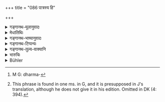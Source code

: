 +++
title = "086 पात्रस्य हि"

+++

<details><summary>गङ्गानथ-मूलानुवादः</summary>

For one obtains, after death, the reward, small or great, of his gifts,—according to the peculiar character of the recipient, and also according to his own faith.—(86)
</details>

<details><summary>मेधातिथिः</summary>

पातयते ऽधर्मकर्मणः,[^११४] पात्यमानं वा त्रायत इति **पात्रं** संप्रदानम् । अथ वा घृततैलाद्याधारः पात्रम्, उपचाराद् इदम् अपि पात्रम् । अत्रापि हि द्रव्यं निधीयते । आह च "नृपाणाम् अक्षयो ह्य् एष निधिर् ब्राह्मो ऽभिधीयते" (म्ध् ७.८२) इति । तस्य विशेषो भेदः सगुणनिर्गुणत्वादिः । तेन हेतुना दानस्य फलम् अवाप्यते । **अल्पं वा** । गुणवते वृत्तस्वाध्यायसंपन्नाय दत्तं **बहु**, निर्गुणाय त्व् **अल्पम्** । तथा **श्रद्दधानतयापि** वा[^११५] ।

**प्रेत्येति** । क्रियासमन्तरं फलोत्पत्तेर् अनियमम् आह, न पुनर् जन्मान्तरफलताम् एव, वैदिकानां कर्मणां फल एव कामस्य नियमावगमात् ॥ ७.८६ ॥

[^११५]:
     This phrase is found in one ms. in G, and it is presupposed in J's translation, although he does not give it in his edition. Omitted in DK (4: 394).


[^११४]:
     M G: dharma-
</details>

<details><summary>गङ्गानथ-भाष्यानुवादः</summary>

The term ‘*pātra*’ etymologically signifies either (*a*) ‘one who saves from sinful deeds’, or (*b*) ‘one who saves and protects himself’;—*i.e*., the *recipient*; or the *recipient* is called ‘*pātra*’ in the same sense in which the vessel containing clarified butter is called its ‘*pātra*’; the substance given away is deposited in the *recipient* in the same manner in which the butter is deposited in the vessel. This is what has been declared above (82)—“For kings this is interminable, and has been called *Brahmic treasure*.”

The ‘*peculiar character*’ of the recipient consists in his possessing or not possessing, proper qualifications. It is by reason of these qualifications that rewards of gifts are obtained.

‘*Or small*.’—When the gift is mads to one who is possessed of excellent qualifications, in the shape of character and Vedic learning, it brings a ‘*great*’ reward, and when made to one who has no qualifications, it brings a *small* reward.

‘*According to his own faith*.’ To this effect we have the following text:—*(see verse 7.86b)*
</details>

<details><summary>गङ्गानथ-टिप्पन्यः</summary>

This verse is quoted in *Aparārka* (p. 303), to the effect that the value of a gift varies in proportion to the qualifications of its giver and receiver.
</details>

<details><summary>गङ्गानथ-तुल्य-वाक्यानि</summary>

**(verses 7.85-86)  
**

See Comparative notes for [Verse 7.85].
</details>

<details><summary>भारुचिः</summary>

एवं च सति यथा पात्रविशेषात् फलविशेषः, एवं दाने समानेभ्यो ऽपि ब्राह्मणेभ्य इति पात्रविशेषापवादो ऽयं विज्ञेयः । पूर्वश्लोकार्थस्य तु द्वितीयस्येदम् अधुना विवरणं क्रियते । न च देयद्रव्यस्य फलेन जातितः साम्यम्, न च परिमाणतो युज्यते, शाश्त्रविरोधान् न्यायविरोधाच् च । कथं तर्हि इदं समं व्याकरणीयम् । लोकप्रसिद्ध्या नोत्कृष्टं न च निकृष्टम् । यत् तत्समं तथा च लोकप्रसिद्धमेवावधिं कृत्वा द्वैगुण्यादयो वक्तव्याः । अन्ये तु मन्यन्ते न देयद्रव्यस्य समं फलं घटते । तस्माद् दातृगतं साम्यं प्रत्येतव्यम् । अब्राह्मणाय दत्वा भिक्षाद्य् अपि मानुषशरीरेणैव तद्दानोपफलोपभोगं प्राप्नोति, नोत्कृष्टपात्रदानात् । तद् एतद् विचारणीयम् । अब्राह्मणौ च क्षत्रियवैश्यौ । तथा च गौतमीये भिक्षादानप्रकरण एतद् उक्तम् । ब्राह्मणवर्णाद् अनन्तरौ च तौ । प्रयोगश् च "अब्राह्मणाद् विद्योपयोगः" (ग्ध् ७.१) इति । न च शूद्राद् अब्राह्मणाद् विद्योपयोगः । अर्थलोभाच् छास्त्रप्रतिषेधाच् च । ब्राह्मणजाते । । । नितेनेति । क्षत्रियवैश्ययोस् तु ब्रह्मचआरिणोर् इष्यत एव भैक्षादिप्रतिग्रहोपदेशसामर्थ्याद् एवं चाब्राह्मणशब्देन ताव् अपि युक्त[तरं विज्ञेयौ] ॥ ७.८६ ॥
</details>

<details><summary>Bühler</summary>

086	For according to the particular qualities of the recipient and according to the faith (of the giver) a small or a great reward will be obtained for a gift in the next world.
</details>
